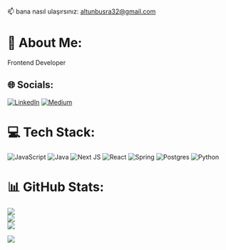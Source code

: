  📫 bana nasıl ulaşırsınız:
 altunbusra32@gmail.com
# 💫 About Me:
Frontend Developer

## 🌐 Socials:
[![LinkedIn](https://img.shields.io/badge/LinkedIn-%230077B5.svg?logo=linkedin&logoColor=white)](https://linkedin.com/in/Büşraaltun32) 
[![Medium](https://img.shields.io/badge/Medium-12100E?logo=medium&logoColor=white)](https://medium.com/@https://medium.com/@altunbusra32) 


# 💻 Tech Stack:
![JavaScript](https://img.shields.io/badge/javascript-%23323330.svg?style=for-the-badge&logo=javascript&logoColor=%23F7DF1E) ![Java](https://img.shields.io/badge/java-%23ED8B00.svg?style=for-the-badge&logo=java&logoColor=white)  ![Next JS](https://img.shields.io/badge/Next-black?style=for-the-badge&logo=next.js&logoColor=white) ![React](https://img.shields.io/badge/react-%2320232a.svg?style=for-the-badge&logo=react&logoColor=%2361DAFB) ![Spring](https://img.shields.io/badge/spring-%236DB33F.svg?style=for-the-badge&logo=spring&logoColor=white) ![Postgres](https://img.shields.io/badge/postgres-%23316192.svg?style=for-the-badge&logo=postgresql&logoColor=white) 	![Python](https://img.shields.io/badge/python-3670A0?style=for-the-badge&logo=python&logoColor=ffdd54)
# 📊 GitHub Stats:
![](https://github-readme-stats.vercel.app/api?username=Busraltun258&theme=dark&hide_border=false&include_all_commits=false&count_private=false)<br/>
![](https://github-readme-streak-stats.herokuapp.com/?user=Busraltun258&theme=dark&hide_border=false)<br/>
![](https://github-readme-stats.vercel.app/api/top-langs/?username=Busraltun258&theme=dark&hide_border=false&include_all_commits=false&count_private=false&layout=compact)

[![](https://visitcount.itsvg.in/api?id=Busraltun258&icon=0&color=0)](https://visitcount.itsvg.in)

<!-- Proudly created with GPRM ( https://gprm.itsvg.in ) -->
